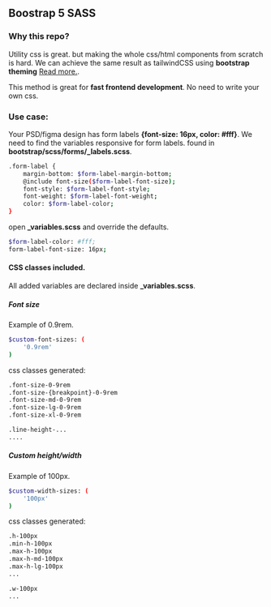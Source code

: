 ## Boostrap 5 SASS

### Why this repo?

Utility css is great. but making the whole css/html components from scratch is hard.
We can achieve the same result as tailwindCSS using **bootstrap theming** [Read more.](https://getbootstrap.com/docs/4.0/getting-started/theming/).

This method is great for **fast frontend development**. No need to write your own css.

### Use case:

Your PSD/figma design has form labels **{font-size: 16px, color: #fff}**. We need to find the variables responsive for form labels.
found in **bootstrap/scss/forms/_labels.scss**. 

```bash
.form-label {
	margin-bottom: $form-label-margin-bottom;
	@include font-size($form-label-font-size);
	font-style: $form-label-font-style;
	font-weight: $form-label-font-weight;
	color: $form-label-color;
}
```

open **_variables.scss** and override the defaults.

```bash
$form-label-color: #fff;
form-label-font-size: 16px;
```

#### CSS classes included.

All added variables are declared inside **_variables.scss**.

##### Font size

Example of 0.9rem.

```bash
$custom-font-sizes: (
	'0.9rem'
)
```

css classes generated:

```bash
.font-size-0-9rem
.font-size-{breakpoint}-0-9rem
.font-size-md-0-9rem
.font-size-lg-0-9rem
.font-size-xl-0-9rem

.line-height-...
....
```

##### Custom height/width

Example of 100px.

```bash
$custom-width-sizes: (
	'100px'
)
```

css classes generated:

```bash
.h-100px
.min-h-100px
.max-h-100px
.max-h-md-100px
.max-h-lg-100px
...

.w-100px
...
```




